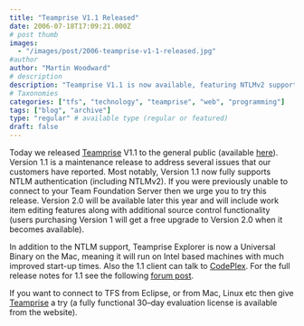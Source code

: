 ```yaml
---
title: "Teamprise V1.1 Released"
date: 2006-07-18T17:09:21.000Z
# post thumb
images:
  - "/images/post/2006-teamprise-v1-1-released.jpg"
#author
author: "Martin Woodward"
# description
description: "Teamprise V1.1 is now available, featuring NTLMv2 support, improved Mac performance, and a free upgrade to V2.0 coming soon."
# Taxonomies
categories: ["tfs", "technology", "teamprise", "web", "programming"]
tags: ["blog", "archive"]
type: "regular" # available type (regular or featured)
draft: false
---
```


Today we released [Teamprise](http://www.teamprise.com/) V1.1 to the general public (available [here](http://www.teamprise.com/download/index.html)). Version 1.1 is a maintenance release to address several issues that our customers have reported. Most notably, Version 1.1 now fully supports NTLM authentication (including NTLMv2). If you were previously unable to connect to your Team Foundation Server then we urge you to try this release. Version 2.0 will be available later this year and will include work item editing features along with additional source control functionality (users purchasing Version 1 will get a free upgrade to Version 2.0 when it becomes available).

In addition to the NTLM support, Teamprise Explorer is now a Universal Binary on the Mac, meaning it will run on Intel based machines with much improved start-up times. Also the 1.1 client can talk to [CodePlex](http://www.codeplex.com/). For the full release notes for 1.1 see the following [forum post](http://support.teamprise.com/viewtopic.php?t=10).

If you want to connect to TFS from Eclipse, or from Mac, Linux etc then give [Teamprise](http://www.teamprise.com/) a try (a fully functional 30–day evaluation license is available from the website).
